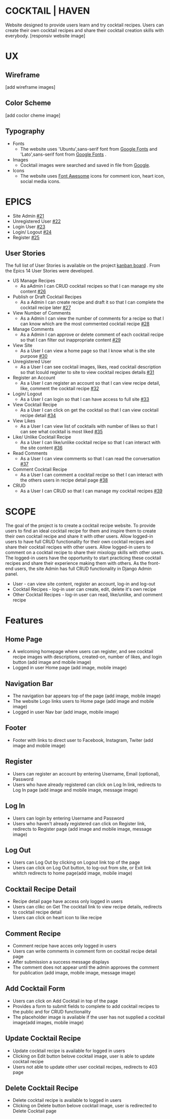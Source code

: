 # COCKTAIL | HAVEN
Website designed to provide users learn and try cocktail recipes. Users can create their own cocktail recipes and share their cocktail creation skills with everybody.
[responsiv website image]
# UX
## Wireframe
[add wireframe images]
## Color Scheme
[add coclor cheme image]
## Typography
* Fonts
  * The website uses 'Ubuntu',sans-serif font from [Google Fonts]( https://fonts.google.com/?query=ubuntu ) and 'Lato',sans-serif font from [Google Fonts](https://fonts.google.com/?query=lato) .
* Images 
  * Cocktail images were searched and saved in file from [Google]( https://www.google.com/ ).
* Icons
  * The website uses [Font Awesome]( https://fontawesome.com/ ) icons for comment icon, heart icon, social media icons. 
# EPICS
* Site Admin [#21](https://github.com/users/Indrakens/projects/22?pane=issue&itemId=44337471)
* Unregistered User [#22](https://github.com/users/Indrakens/projects/22?pane=issue&itemId=44337652)
* Login User [#23](https://github.com/users/Indrakens/projects/22?pane=issue&itemId=44337783)
* Login/ Logout [#24](https://github.com/users/Indrakens/projects/22?pane=issue&itemId=44337948)
* Register [#25](https://github.com/users/Indrakens/projects/22?pane=issue&itemId=44338067)
## User Stories
The full list of User Stories is available on the project [kanban board](https://github.com/users/Indrakens/projects/22/views/1) . From the Epics 14 User Stories were developed.
* US Manage Recipes 
  * As aAdmin I can CRUD cocktail recipes so that I can manage my site content [#26](https://github.com/users/Indrakens/projects/22/views/1?pane=issue&itemId=44339341)
* Publish or Draft Cocktail Recipes 
  * As a Admin I can create recipe and draft it so that I can complete the cocktail recipe later [#27](https://github.com/users/Indrakens/projects/22/views/1?pane=issue&itemId=44339576)
* View Number of Comments 
  * As a Admin I can view the number of comments for a recipe so that I can know which are the most commented cocktail recipe [#28](https://github.com/users/Indrakens/projects/22/views/1?pane=issue&itemId=44339689)
* Manage Comments 
  * As a Admin I can approve or delete comment of each cocktail recipe so that I can filter out inappropriate content [#29](https://github.com/users/Indrakens/projects/22/views/1?pane=issue&itemId=44339868)
* View Site 
  * As a User I can view a home page so that I know what is the site purpose [#30](https://github.com/users/Indrakens/projects/22/views/1?pane=issue&itemId=44340072)
* Unregistered User 
  * As a User I can see cocktail images, likes, read cocktail description so that Icould register to site to view cocktail recipes details [#31](https://github.com/users/Indrakens/projects/22/views/1?pane=issue&itemId=44340298)
* Register an Account 
  * As a User I can register an account so that I can view recipe detail, like, comment the cocktail recipe [#32](https://github.com/users/Indrakens/projects/22/views/1?pane=issue&itemId=44340505)
* Login/ Logout 
  * As a User I can login so that I can have access to full site [#33](https://github.com/users/Indrakens/projects/22/views/1?pane=issue&itemId=44340823)
* View Cocktail Recipe 
  * As a User I can click on get the cocktail so that I can view cocktail recipe detail [#34](https://github.com/users/Indrakens/projects/22/views/1?pane=issue&itemId=44340975)
* View Likes 
  * As a User I can view list of cocktails with number of likes so that I can see what cocktail is most liked [#35](https://github.com/users/Indrakens/projects/22/views/1?pane=issue&itemId=44341438)
* Like/ Unlike Cocktail Recipe 
  * As a User I can like/unlike cocktail recipe so that I can interact with the site content [#36](https://github.com/users/Indrakens/projects/22/views/1?pane=issue&itemId=44341656)
* Read Comments 
  * As a User I can view comments so that I can read the conversation [#37](https://github.com/users/Indrakens/projects/22/views/1?pane=issue&itemId=44341985)
* Comment Cocktail Recipe
  * As a User I can comment a cocktail recipe so thet I can interact with the others users in recipe detail page [#38](https://github.com/users/Indrakens/projects/22/views/1?pane=issue&itemId=44342238)  
* CRUD 
  * As a User I can CRUD so that I can manage my cocktail recipes [#39](https://github.com/users/Indrakens/projects/22/views/1?pane=issue&itemId=44342407)
# SCOPE
The goal of the project is to create a cocktail recipe website. To provide users to find an ideal cocktail recipe for them and inspire them to create their own cocktail recipe and share it with other users. Allow logged-in users to have full CRUD functionality for their own  cocktail recipes and share their cocktail recipes with other users. Allow logged-in users to comment on a cocktail recipe to share their mixology skills with other users. The logged-in users have the opportunity to start practicing these cocktail recipes and share their experience making them with others. As the front-end users, the site Admin has full CRUD functionality in Django Admin panel. 
* User - can view site content, register an account, log-in and log-out
* Cocktail Recipes - log-in user can create, edit, delete it's own recipe
* Other Cocktail Recipes - log-in user can read, like/unlike, and comment recipe
# Features
## Home Page 
* A welcoming homepage where users can register, and see cocktail recipe images with descriptions, created-on, number of likes, and login button (add image and mobile image)
* Logged in user Home page (add image, mobile image)
## Navigation Bar
* The navigation bar appears top of the page
(add image, mobile image)
* The website Logo links users to Home page (add image and mobile image)
* Logged in user Nav bar (add image, mobile image)
## Footer
* Footer with links to direct user to Facebook, Instagram, Twiter (add image and mobile image)
## Register 
* Users can register an account by entering Username, Email (optional), Password
* Users who have already registered can click on Log In link, redirects to Log In page (add image and mobile image, message image)
## Log In
* Users can login by entering Username and Password
* Users who haven't already registered can click on Register link, redirects to Register page (add image and mobile image, message image)
## Log Out
* Users can Log Out by clicking on Logout link top of the page
* Users can click on Log Out button, to log-out from site, or Exit link whitch redirects to home page(add image, mobile image)
## Cocktail Recipe Detail
* Recipe detail page have access only logged in users
* Users can clikc on Get The cocktail link to view recipe details, redirects to cocktail recipe detail
* Users can click on heart icon to like recipe
## Comment Recipe
* Comment recipe have acces only logged in users
* Users can write comments in comment form on cocktail recipe detail page
* After submission a success message displays
* The comment does not appear until the admin approves the comment for publication (add image, mobile image, message image)
## Add Cocktail Form
* Users can click on Add Cocktail in top of the page
* Provides a form to submit fields to complete to add cocktail recipes to the public and for CRUD functionality
* The placeholder image is available if the user has not supplied a cocktail image(add images, mobile image)
## Update Cocktail Recipe
* Update cocktail recipe is available for logged in users
* Clicking on Edit button belove cocktail image, user is able to update cocktail recipe
* Users not able to update other user cocktail recipes, redirects to 403 page
## Delete Cocktail Recipe
* Delete cocktail recipe is available to logged in users
* Clicking on Delete button belove cocktail image, user is redirected to Delete Cocktail page

